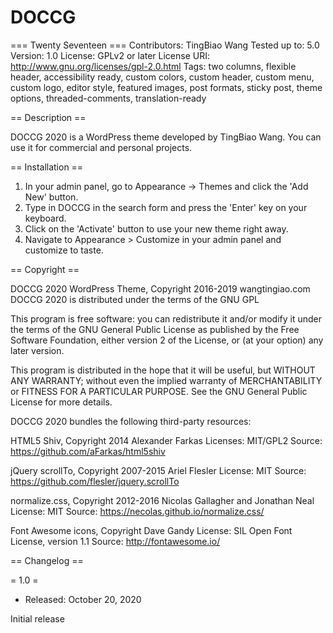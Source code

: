 # DOCCG
=== Twenty Seventeen ===
Contributors: TingBiao Wang
Tested up to: 5.0
Version: 1.0
License: GPLv2 or later
License URI: http://www.gnu.org/licenses/gpl-2.0.html
Tags: two columns, flexible header, accessibility ready, custom colors, custom header, custom menu, custom logo, editor style, featured images, post formats, sticky post, theme options, threaded-comments, translation-ready

== Description ==

DOCCG 2020 is a WordPress theme developed by TingBiao Wang. You can use it for commercial and personal projects.

== Installation ==

1. In your admin panel, go to Appearance -> Themes and click the 'Add New' button.
2. Type in DOCCG  in the search form and press the 'Enter' key on your keyboard.
3. Click on the 'Activate' button to use your new theme right away.
4. Navigate to Appearance > Customize in your admin panel and customize to taste.

== Copyright ==

DOCCG 2020 WordPress Theme, Copyright 2016-2019 wangtingiao.com
DOCCG 2020 is distributed under the terms of the GNU GPL

This program is free software: you can redistribute it and/or modify
it under the terms of the GNU General Public License as published by
the Free Software Foundation, either version 2 of the License, or
(at your option) any later version.

This program is distributed in the hope that it will be useful,
but WITHOUT ANY WARRANTY; without even the implied warranty of
MERCHANTABILITY or FITNESS FOR A PARTICULAR PURPOSE. See the
GNU General Public License for more details.

DOCCG 2020 bundles the following third-party resources:

HTML5 Shiv, Copyright 2014 Alexander Farkas
Licenses: MIT/GPL2
Source: https://github.com/aFarkas/html5shiv

jQuery scrollTo, Copyright 2007-2015 Ariel Flesler
License: MIT
Source: https://github.com/flesler/jquery.scrollTo

normalize.css, Copyright 2012-2016 Nicolas Gallagher and Jonathan Neal
License: MIT
Source: https://necolas.github.io/normalize.css/

Font Awesome icons, Copyright Dave Gandy
License: SIL Open Font License, version 1.1
Source: http://fontawesome.io/

== Changelog ==

= 1.0 =
* Released: October 20, 2020

Initial release

